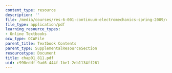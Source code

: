 ```yaml
---
content_type: resource
description: ''
file: /media/courses/res-6-001-continuum-electromechanics-spring-2009/c990eddf9ad6444f1be12eb1134ff261_chap01_811.pdf
file_type: application/pdf
learning_resource_types:
- Online Textbooks
ocw_type: OCWFile
parent_title: Textbook Contents
parent_type: SupplementalResourceSection
resourcetype: Document
title: chap01_811.pdf
uid: c990eddf-9ad6-444f-1be1-2eb1134ff261
---
```

